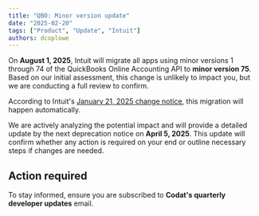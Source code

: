 ```yaml
---
title: "QBO: Minor version update"
date: "2025-02-20"
tags: ["Product", "Update", "Intuit"]
authors: dcoplowe
---
```


On **August 1, 2025**, Intuit will migrate all apps using minor versions 1 through 74 of the QuickBooks Online Accounting API to **minor version 75**. Based on our initial assessment, this change is unlikely to impact you, but we are conducting a full review to confirm.

<!--truncate-->

According to Intuit's [January 21, 2025 change notice](https://blogs.intuit.com/2025/01/21/changes-to-our-accounting-api-that-may-impact-your-application/), this migration will happen automatically.

We are actively analyzing the potential impact and will provide a detailed update by the next deprecation notice on **April 5, 2025**. This update will confirm whether any action is required on your end or outline necessary steps if changes are needed.

## Action required

To stay informed, ensure you are subscribed to **Codat's quarterly developer updates** email.